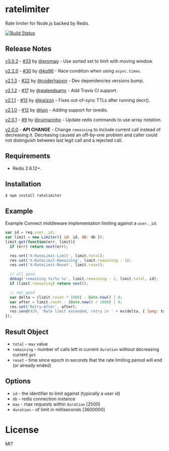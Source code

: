 # ratelimiter

  Rate limiter for Node.js backed by Redis.

[![Build Status](https://travis-ci.org/tj/node-ratelimiter.svg)](https://travis-ci.org/tj/node-ratelimiter)

## Release Notes
[v3.0.2](https://github.com/tj/node-ratelimiter/tree/v3.0.0) - [#33](/../../pull/33) by [@promag](https://github.com/promag) - Use sorted set to limit with moving window.

[v2.2.0](https://github.com/tj/node-ratelimiter/tree/v2.2.0) - [#30](/../../pull/30) by [@kp96](https://github.com/kp96) - Race condition when using `async.times`.

[v2.1.3](https://github.com/tj/node-ratelimiter/tree/v2.1.3) - [#22](/../../pull/22) by [@coderhaoxin](https://github.com/coderhaoxin) - Dev dependencies versions bump.

[v2.1.2](https://github.com/tj/node-ratelimiter/tree/v2.1.2) - [#17](/../../pull/17) by [@waleedsamy](https://github.com/waleedsamy) - Add Travis CI support.

[v2.1.1](https://github.com/tj/node-ratelimiter/tree/v2.1.1) - [#13](/../../pull/13) by [@kwizzn](https://github.com/kwizzn) - Fixes out-of-sync TTLs after running decr().

[v2.1.0](https://github.com/tj/node-ratelimiter/tree/v2.1.0) - [#12](/../../pull/12) by [@luin](https://github.com/luin) - Adding support for ioredis.

[v2.0.1](https://github.com/tj/node-ratelimiter/tree/v2.0.1) - [#9](/../../pull/9) by [@ruimarinho](https://github.com/ruimarinho) - Update redis commands to use array notation.

[v2.0.0](https://github.com/tj/node-ratelimiter/tree/v2.0.0) - **API CHANGE** - Change `remaining` to include current call instead of decreasing it. Decreasing caused an off-by-one problem and caller could not distinguish between last legit call and a rejected call.

## Requirements

- Redis 2.6.12+.

## Installation

```
$ npm install ratelimiter
```

## Example

 Example Connect middleware implementation limiting against a `user._id`:

```js
var id = req.user._id;
var limit = new Limiter({ id: id, db: db });
limit.get(function(err, limit){
  if (err) return next(err);

  res.set('X-RateLimit-Limit', limit.total);
  res.set('X-RateLimit-Remaining', limit.remaining - 1);
  res.set('X-RateLimit-Reset', limit.reset);

  // all good
  debug('remaining %s/%s %s', limit.remaining - 1, limit.total, id);
  if (limit.remaining) return next();

  // not good
  var delta = (limit.reset * 1000) - Date.now() | 0;
  var after = limit.reset - (Date.now() / 1000) | 0;
  res.set('Retry-After', after);
  res.send(429, 'Rate limit exceeded, retry in ' + ms(delta, { long: true }));
});
```

## Result Object
 - `total` - `max` value
 - `remaining` - number of calls left in current `duration` without decreasing current `get`
 - `reset` - time since epoch in seconds that the rate limiting period will end (or already ended)

## Options

 - `id` - the identifier to limit against (typically a user id)
 - `db` - redis connection instance
 - `max` - max requests within `duration` [2500]
 - `duration` - of limit in milliseconds [3600000]

# License

  MIT
